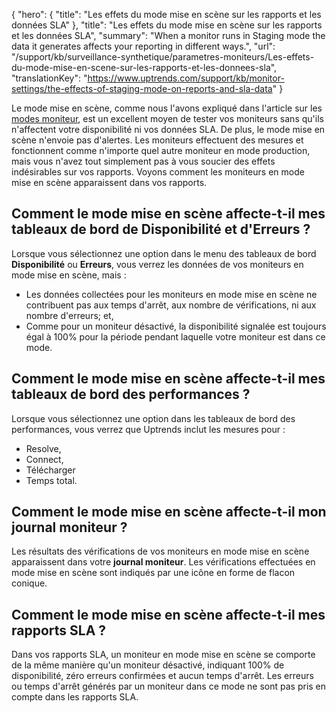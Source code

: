 {
  "hero": {
    "title": "Les effets du mode mise en scène sur les rapports et les données SLA"
  },
  "title": "Les effets du mode mise en scène sur les rapports et les données SLA",
  "summary": "When a monitor runs in Staging mode the data it generates affects your reporting in different ways.",
  "url": "/support/kb/surveillance-synthetique/parametres-moniteurs/Les-effets-du-mode-mise-en-scene-sur-les-rapports-et-les-donnees-sla",
  "translationKey": "https://www.uptrends.com/support/kb/monitor-settings/the-effects-of-staging-mode-on-reports-and-sla-data"
}

Le mode mise en scène, comme nous l'avons expliqué dans l'article sur les [modes moniteur](/support/kb/surveillance-synthetique/parametres-moniteurs/les-modes-moniteurs), est un excellent moyen de tester vos moniteurs sans qu'ils n'affectent votre disponibilité ni vos données SLA. De plus, le mode mise en scène n'envoie pas d'alertes. Les moniteurs effectuent des mesures et fonctionnent comme n'importe quel autre moniteur en mode production, mais vous n'avez tout simplement pas à vous soucier des effets indésirables sur vos rapports. Voyons comment les moniteurs en mode mise en scène apparaissent dans vos rapports.

## Comment le mode mise en scène affecte-t-il mes tableaux de bord de Disponibilité et d'Erreurs ?

Lorsque vous sélectionnez une option dans le menu des tableaux de bord **Disponibilité** ou **Erreurs**, vous verrez les données de vos moniteurs en mode mise en scène, mais :

-   Les données collectées pour les moniteurs en mode mise en scène ne contribuent pas aux temps d'arrêt, aux nombre de vérifications, ni aux nombre d'erreurs; et,
-   Comme pour un moniteur désactivé, la disponibilité signalée est toujours égal à 100% pour la période pendant laquelle votre moniteur est dans ce mode.

## Comment le mode mise en scène affecte-t-il mes tableaux de bord des performances ?

Lorsque vous sélectionnez une option dans les tableaux de bord des performances, vous verrez que Uptrends inclut les mesures pour :

-   Resolve,
-   Connect,
-   Télécharger
-   Temps total.

## Comment le mode mise en scène affecte-t-il mon journal moniteur ?

Les résultats des vérifications de vos moniteurs en mode mise en scène apparaissent dans votre **journal moniteur**. Les vérifications effectuées en mode mise en scène sont indiqués par une icône en forme de flacon conique. 

## Comment le mode mise en scène affecte-t-il mes rapports SLA ?

Dans vos rapports SLA, un moniteur en mode mise en scène se comporte de la même manière qu'un moniteur désactivé, indiquant 100% de disponibilité, zéro erreurs confirmées et aucun temps d'arrêt. Les erreurs ou temps d'arrêt générés par un moniteur dans ce mode ne sont pas pris en compte dans les rapports SLA.
